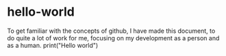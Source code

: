 # hello-world
To get familiar with the concepts of github, I have made this document, to do quite a lot of work for me, focusing on my development as a person and as a human. 
print("Hello world")

